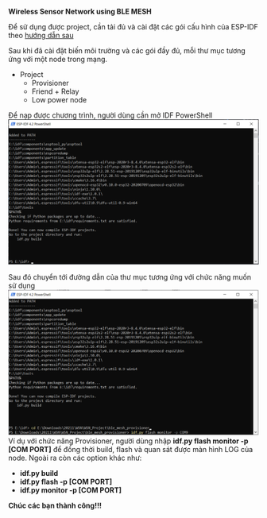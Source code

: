 **Wireless Sensor Network using BLE MESH**

Để sử dụng được project, cần tải đủ và cài đặt các gói cấu hình của ESP-IDF theo [hướng dẫn sau](https://docs.espressif.com/projects/esp-idf/en/latest/esp32/get-started/windows-setup.html)

Sau khi đã cài đặt biến môi trường và các gói đầy đủ, mỗi thư mục tương ứng với một node trong mạng.

- Project
  - Provisioner
  - Friend + Relay
  - Low power node

Để nạp được chương trình, người dùng cần mở IDF PowerShell ![](images/idf%20powershell.PNG)

Sau đó chuyển tới đường dẫn của thư mục tương ứng với chức năng muốn sử dụng ![](images/flash%20example.PNG)
Ví dụ với chức năng Provisioner, người dùng nhập **idf.py flash monitor -p [COM PORT]** để đồng thời build, flash và quan sát được màn hình LOG của node.
Ngoài ra còn các option khác như:

- **idf.py build** 
- **idf.py flash -p [COM PORT]**
- **idf.py monitor -p [COM PORT]**

**Chúc các bạn thành công!!!**

